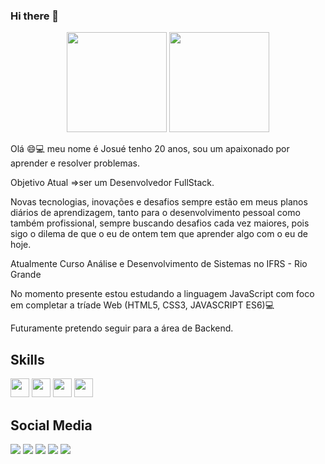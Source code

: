 ### Hi there 👋

<div align="center">

  <img  height="160em" src="https://github-readme-stats.vercel.app/api?username=JosueFernandes7&show_icons=true&theme=gruvbox"/>
  <img  height="160em" src="https://github-readme-stats.vercel.app/api/top-langs/?username=JosueFernandes7&layout=compact&langs_count=7&theme=gruvbox"/>
</div>


Olá 😄💻 meu nome é Josué tenho 20 anos, sou um apaixonado por aprender e resolver problemas.

Objetivo Atual =>ser um Desenvolvedor FullStack.
  
  Novas tecnologias, inovações e desafios sempre estão em meus planos diários de aprendizagem, tanto para o desenvolvimento pessoal como também profissional, sempre buscando desafios cada vez maiores, pois sigo o dilema de que o eu de ontem tem que aprender algo com o eu de hoje.
  
Atualmente Curso Análise e Desenvolvimento de Sistemas no IFRS - Rio Grande

No momento presente estou estudando a linguagem JavaScript com foco em completar a tríade Web (HTML5, CSS3, JAVASCRIPT ES6)💻

Futuramente pretendo seguir para a área de Backend.
## Skills
<div >
 <img height="30px" src="https://img.shields.io/badge/HTML5-E34F26?style=for-the-badge&logo=html5&logoColor=white"/>
 <img height="30px" src="https://img.shields.io/badge/CSS3-1572B6?style=for-the-badge&logo=css3&logoColor=white"/>
 <img height="30px" src="https://img.shields.io/badge/JavaScript-F7DF1E?style=for-the-badge&logo=javascript&logoColor=black"/>
 <img height="30px" src="https://img.shields.io/badge/Java-ED8B00?style=for-the-badge&logo=java&logoColor=white"/>
</div>

## Social Media
[![](https://img.shields.io/badge/Discord-7289DA?style=for-the-badge&logo=discord&logoColor=white)](https://discord.com/users/Josu%C3%A9#9553) 
[![](https://img.shields.io/badge/Gmail-D14836?style=for-the-badge&logo=gmail&logoColor=white)](mailto:josue7mf@hotmail.com)
[![](https://img.shields.io/badge/Instagram-E4405F?style=for-the-badge&logo=instagram&logoColor=white)](https://www.instagram.com/josue.mfernandes7/)
[![](https://img.shields.io/badge/LinkedIn-0077B5?style=for-the-badge&logo=linkedin&logoColor=white)](https://www.linkedin.com/in/josu%C3%A9-fernandes-4b440b220/)
[![](https://img.shields.io/badge/Codewars-B1361E?style=for-the-badge&logo=Codewars&logoColor=white)](https://www.codewars.com/users/JosueFernandes7)

